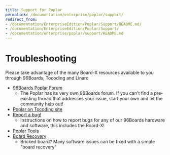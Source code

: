 ```yaml
---
title: Support for Poplar
permalink: /documentation/enterprise/poplar/support/
redirect_from:
- /documentation/EnterpriseEdition/Poplar/Support/README.md/
- /documentation/EnterpriseEdition/Poplar/Support/
- /documentation/enterprise/poplar/support/README.md
---
```

# Troubleshooting

Please take advantage of the many Board-X resources available to you through 96Boards, Tocoding and Linaro

- [96Boards Poplar Forum](https://discuss.96boards.org/c/products/poplar)
   - The Poplar has its very own 96Boards forum. If you can't find a pre-existing thread that addresses your issue, start your own and let the community help out!
- [Poplar on Tocoding site](http://en.tocoding.com/index.php/96boards-poplar/)
- [Report a bug!](../../../Extras/Report_a_bug/)
   - Instructions on how to report bugs for any of our 96Boards hardware and software, this includes the Board-X!
- [Poplar Tools](https://github.com/96boards-poplar/poplar-tools)
- [Board Recovery](https://github.com/96boards-poplar/Documentation/)
   - Bricked board? Many software issues can be fixed with a simple "board recovery"
